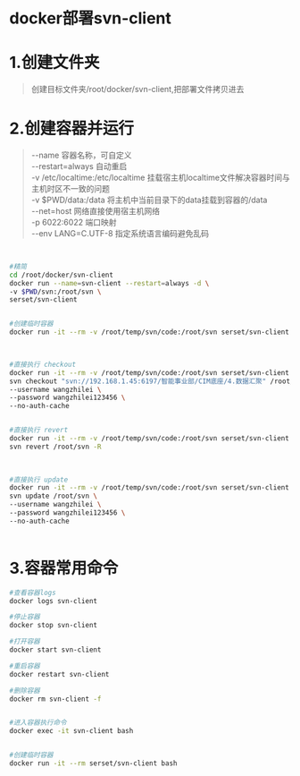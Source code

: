 # docker部署svn-client
 
# 1.创建文件夹
> 创建目标文件夹/root/docker/svn-client,把部署文件拷贝进去
 


# 2.创建容器并运行
> --name 容器名称，可自定义  
> --restart=always 自动重启  
> -v /etc/localtime:/etc/localtime 挂载宿主机localtime文件解决容器时间与主机时区不一致的问题  
> -v $PWD/data:/data 将主机中当前目录下的data挂载到容器的/data  
> --net=host 网络直接使用宿主机网络  
> -p 6022:6022 端口映射  
> --env LANG=C.UTF-8  指定系统语言编码避免乱码

``` bash

 
#精简
cd /root/docker/svn-client
docker run --name=svn-client --restart=always -d \
-v $PWD/svn:/root/svn \
serset/svn-client


#创建临时容器
docker run -it --rm -v /root/temp/svn/code:/root/svn serset/svn-client bash

 

#直接执行 checkout
docker run -it --rm -v /root/temp/svn/code:/root/svn serset/svn-client \
svn checkout "svn://192.168.1.45:6197/智能事业部/CIM底座/4.数据汇聚" /root/svn \
--username wangzhilei \
--password wangzhilei123456 \
--no-auth-cache


#直接执行 revert
docker run -it --rm -v /root/temp/svn/code:/root/svn serset/svn-client \
svn revert /root/svn -R  
 
 

#直接执行 update
docker run -it --rm -v /root/temp/svn/code:/root/svn serset/svn-client \
svn update /root/svn \
--username wangzhilei \
--password wangzhilei123456 \
--no-auth-cache 
 

```

# 3.容器常用命令

``` bash
#查看容器logs
docker logs svn-client

#停止容器
docker stop svn-client

#打开容器
docker start svn-client

#重启容器
docker restart svn-client

#删除容器
docker rm svn-client -f


#进入容器执行命令
docker exec -it svn-client bash


#创建临时容器
docker run -it --rm serset/svn-client bash

```


 






